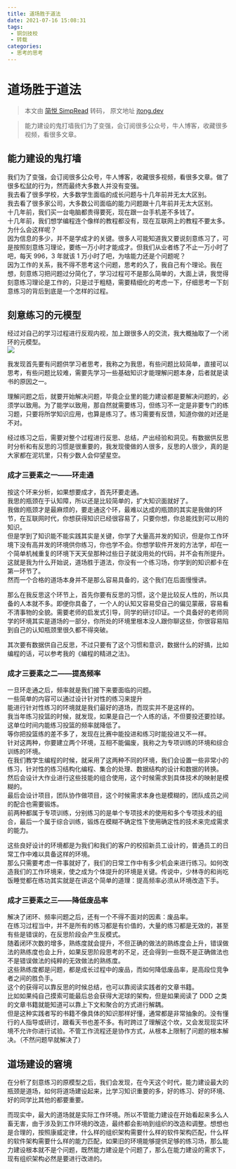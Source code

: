 ```yaml
---
title: 道场胜于道法
date: 2021-07-16 15:08:31
tags:
 - 铜剑技校
 - 转载
categories:
 - 思考的思考
---
```


# 道场胜于道法

> 本文由 [简悦 SimpRead](http://ksria.com/simpread/) 转码， 原文地址 [jtong.dev](https://jtong.dev/2019/02/10/deliberate-practice-for-digital-talent/dojo-over-method/)

> 能力建设的鬼打墙我们为了变强，会订阅很多公众号，牛人博客，收藏很多视频，看很多文章。

[](#能力建设的鬼打墙 "能力建设的鬼打墙")能力建设的鬼打墙
--------------------------------

我们为了变强，会订阅很多公众号，牛人博客，收藏很多视频，看很多文章。做了很多松鼠的行为，然而最终大多数人并没有变强。  
我去看了很多学校，大多数学生面临的成长问题与十几年前并无太大区别。  
我去看了很多家公司，大多数公司面临的能力问题跟十几年前并无太大区别。  
十几年前，我们买一台电脑都贵得要死，现在跟一台手机差不多钱了。  
十几年前，我们想学编程连个像样的教程都没有，现在互联网上的教程不要太多。  
为什么会这样呢？  
因为信息的多少，并不是学成才的关键。很多人可能知道我又要说刻意练习了，可是按照刻意练习理论，要练一万小时才能成才。但我们从业者练了不止一万小时了吧，每天 996，3 年就该 1 万小时了吧，为啥能力还是个问题呢？  
因为工作的关系，我不得不思考这个问题，思考的久了，我自己有个理论。我在想，刻意练习把问题过分简化了，学习过程可不是那么简单的，大面上讲，我觉得刻意练习理论是工作的，只是过于粗糙，需要精细化的考虑一下，仔细思考一下刻意练习的背后到底是一个怎样的过程。

[](#刻意练习的元模型 "刻意练习的元模型")刻意练习的元模型
--------------------------------

经过对自己的学习过程进行反观内视，加上跟很多人的交流，我大概抽取了一个闭环的元模型。  
![](https://jtong-pic.obs.cn-north-4.myhuaweicloud.com/dojo-is-more-important-than-method/pic-01.png)

我发现首先要有问题供学习者思考，我称之为我思，有些问题比较简单，直接可以思考，有些问题比较难，需要先学习一些基础知识才能理解问题本身，后者就是读书的原因之一。

理解问题之后，就要开始解决问题，毕竟企业里的能力建设都是要解决问题的，必须学以致用。为了能学以致用，那自然就需要练习，但练习不一定是非要专门的练习题，只要将所学知识应用，也算是练习了。练习需要有反馈，知道你做的对还是不对。

经过练习之后，需要对整个过程进行反思、总结，产出经验和洞见。有数据供反思时分析和有反思的习惯是很重要的，我发现傻做的人很多，反思的人很少，真的是大家都在泥坑里，只有少数人会仰望星空。

### [](#成才三要素之一——环走通 "成才三要素之一——环走通")成才三要素之一——环走通

按这个环来分析，如果想要成才，首先环要走通。  
我思的瓶颈在于认知障，所以还是比较简单的，扩大知识面就好了。  
我做的瓶颈才是最麻烦的，要走通这个环，最难以达成的瓶颈的其实是我做的环节，在互联网时代，你想获得知识已经很容易了，只要你想，你总能找到可以用的知识。  
但是学到了知识能不能实践其实是关键，你学了大量高并发的知识，但是你工作环境下没有高并发的环境供你练习，你也学不会。你想学软件开发的方法学，却在一个简单机械重复的环境下天天垒那种过些日子就没用处的代码，并不会有所提升。  
这就是我为什么开始说，道场胜于道法，你没有一个练习场，你学到的知识都卡在第一环节了。  
然而一个合格的道场本身并不是那么容易具备的，这个我们在后面慢慢讲。

那么在我反思这个环节上，首先你要有反思的习惯，这个是比较反人性的，所以具备的人本就不多。即便你具备了，一个人的认知又容易受自己的偏见蒙蔽，容易看不清事物的全貌。需要老师的启发式引导，同学的研讨印证。一个具备好的老师同学的环境其实是道场的一部分，你所处的环境里根本没人跟你聊这些，你很容易陷到自己的认知瓶颈里很久都不得突破。

其次要有数据供自己反思，不过只要有了这个习惯和意识，数据什么的好搞，比如编程的话，可以参考我的《编程的精进之法》。

### [](#成才三要素之二——提高频率 "成才三要素之二——提高频率")成才三要素之二——提高频率

一旦环走通之后，频率就是我们接下来要面临的问题。  
一些简单的内容可以通过设计针对性的练习来提升  
能进行针对性练习的环境就是我们最好的道场，而现实并不是这样的。  
我当年练习投篮的时候，就发现，如果是自己一个人练的话，不但要投还要捡球。这单位时间内能练习投篮的频率就降低了。  
等你把投篮练的差不多了，发现在比赛中能投进和练习时能投进又不一样。  
针对这两种，你要建立两个环境，互相不能偏废，我称之为专项训练的环境和综合训练的环境。  
在我们教学生编程的时候，就采用了这两种不同的环境，我们会设置一些非常小的练习，针对性的练习结构化编程、集合的处理、数据结构的设计和数据的转换。  
然后会设计大作业进行这些技能的组合使用，这个时候需求到具体技术的映射是模糊的。  
最后会设计项目，团队协作做项目，这个时候需求本身也是模糊的，团队成员之间的配合也需要锻炼。  
前两种都属于专项训练，分别练习的是单个专项技术的使用和多个专项技术的组合，最后一个属于综合训练，锻炼在模糊不确定性下使用确定性的技术来完成需求的能力。

这些良好设计的环境都是为我们和我们的客户的校招新员工设计的，普通员工的日常工作中难以具备这样的环境。  
那么只需要考虑一件事就好了，我们的日常工作中有多少机会来进行练习。如何改造我们的工作环境来，使之成为个体提升的环境是关键。传说中，少林寺的和尚吃饭睡觉都在练功其实就是在讲这个简单的道理：提高频率必须从环境改造下手。

### [](#成才三要素之三——降低废品率 "成才三要素之三——降低废品率")成才三要素之三——降低废品率

解决了闭环、频率问题之后，还有一个不得不面对的因素：废品率。  
在练习过程当中，并不是所有的练习都是有价值的，大量的练习都是无效的，甚至有些是错误的，在反思阶段会产生反模式。  
随着闭环次数的增多，熟练度就会提升，不但正确的做法的熟练度会上升，错误做法的熟练度也会上升，如果反思阶段思考的不足，还会得到一些既不是正确做法也不是错误做法的纯粹的无效做法的熟练度。  
这些熟练度都是问题，都是成长过程中的废品，而如何降低废品率，是高段位竞争者之间的胜负手。  
这个的获得可以靠反思的时候总结，也可以靠阅读实践者的文章书籍。  
比如如果纯自己摸索可能最后总会获得大泥球的架构，但是如果阅读了 DDD 之类的文章书籍就能知道可以靠上下文和聚合的方式进行解耦。  
但是这种实践者写的书籍不像具体的知识那样好懂，通常都是非常抽象的。没有懂行的人指导或研讨，跟看天书也差不多。有时跨过了理解这个坎，又会发现现实环境不允许你进行试验。不管工作流程还是协作方式，从根本上限制了问题的根本解决。（不然问题早就解决了）

[](#道场建设的窘境 "道场建设的窘境")道场建设的窘境
-----------------------------

在分析了刻意练习的原模型之后，我们会发现，在今天这个时代，能力建设最大的瓶颈是道场，如何将道场建设起来，比学习知识重要的多，好的练习、好的环境、好的同学比其他的都要重要。

而现实中，最大的道场就是实际工作环境。所以不管能力建设在开始看起来多么人畜无害，由于涉及到工作环境的改造，最终都会影响到组织的改造和调整。想想也是合理的，按照康威定律，什么样的组织架构需要什么样的软件架构匹配，什么样的软件架构需要什么样的能力匹配，如果旧的环境能够提供足够的练习场，那么能力建设根本就不是个问题，既然能力建设是个问题了，那么在能力建设的需求下，现有组织架构必然是要进行改进的。

